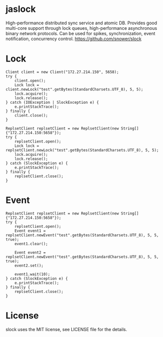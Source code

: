 # jaslock

High-performance distributed sync service and atomic DB. Provides good multi-core support through lock queues, high-performance asynchronous binary network protocols. Can be used for spikes, synchronization, event notification, concurrency control. https://github.com/snower/slock

# Lock

```
Client client = new Client("172.27.214.150", 5658);
try {
    client.open();
    Lock lock = client.newLock("test".getBytes(StandardCharsets.UTF_8), 5, 5);
    lock.acquire();
    lock.release();
} catch (IOException | SlockException e) {
    e.printStackTrace();
} finally {
    client.close();
}
```
```
ReplsetClient replsetClient = new ReplsetClient(new String[]{"172.27.214.150:5658"});
try {
    replsetClient.open();
    Lock lock = replsetClient.newLock("test".getBytes(StandardCharsets.UTF_8), 5, 5);
    lock.acquire();
    lock.release();
} catch (SlockException e) {
    e.printStackTrace();
} finally {
    replsetClient.close();
}
```

# Event

```
ReplsetClient replsetClient = new ReplsetClient(new String[]{"172.27.214.150:5658"});
try {
    replsetClient.open();
    Event event1 = replsetClient.newEvent("test".getBytes(StandardCharsets.UTF_8), 5, 5, true);
    event1.clear();

    Event event2 = replsetClient.newEvent("test".getBytes(StandardCharsets.UTF_8), 5, 5, true);
    event2.set();
    
    event1.wait(10);
} catch (SlockException e) {
    e.printStackTrace();
} finally {
    replsetClient.close();
}
```

# License

slock uses the MIT license, see LICENSE file for the details.